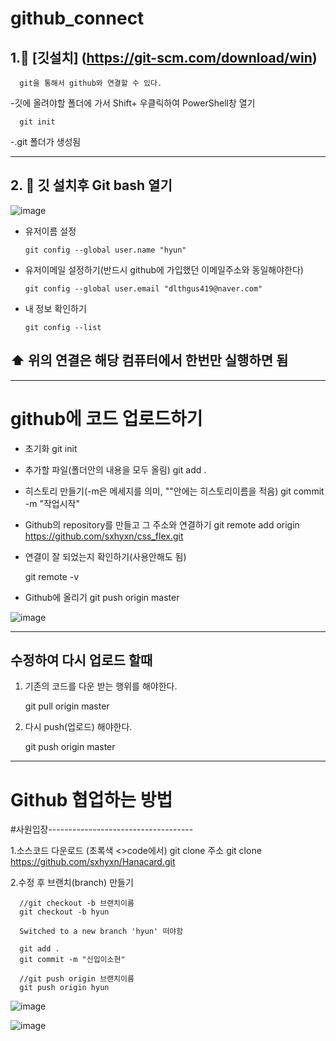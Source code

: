 # github_connect

##  1.🐯 [깃설치] (https://git-scm.com/download/win)


      git을 통해서 github와 연결할 수 있다.
      
-깃에 올려야할 폴더에 가서 Shift+ 우클릭하여 PowerShell창 열기

      git init
      
      
-.git 폴더가 생성됨

-------------------------
## 2. 🐯 깃 설치후 Git bash 열기

![image](https://user-images.githubusercontent.com/129706893/235417899-e8a120b8-3e2d-49ac-85bc-78fa52bf9719.png)


* 유저이름 설정

      git config --global user.name "hyun"

* 유저이메일 설정하기(반드시 github에 가입했던 이메일주소와 동일해야한다)

      git config --global user.email "dlthgus419@naver.com"

* 내 정보 확인하기

      git config --list

##  ⬆️ 위의 연결은 해당 컴퓨터에서 한번만 실행하면 됨

-------------------------

# github에 코드 업로드하기

 * 초기화
   git init
 * 추가할 파일(폴더안의 내용을 모두 올림)
   git add .
 * 히스토리 만들기(-m은 메세지를 의미, ""안에는 히스토리이름을 적음)
   git commit -m "작업시작"

* Github의 repository를 만들고 그 주소와 연결하기
  git remote add origin https://github.com/sxhyxn/css_flex.git
  
* 연결이 잘 되었는지 확인하기(사용안해도 됨)

    git remote -v

* Github에 올리기
    git push origin master
    
    
![image](https://user-images.githubusercontent.com/129706893/235424935-9b1c99c7-ca3a-4c8e-8691-5385210103ee.png)

--------------------------------
## 수정하여 다시 업로드 할때

1. 기존의 코드를 다운 받는 행위를 해야한다.
   
    git pull origin master
    
2. 다시 push(업로드) 해야한다.
  
    git push origin master
    
    
-----------------------------------
# Github 협업하는 방법

#사원입장------------------------------------

1.소스코드 다운로드 (초록색 <>code에서)
      git clone 주소
      git clone https://github.com/sxhyxn/Hanacard.git
      
2.수정 후 브랜치(branch) 만들기
      
      //git checkout -b 브랜치이름
      git checkout -b hyun
      
      Switched to a new branch 'hyun' 떠야함
      
      git add .
      git commit -m "신입이소현"
      
      //git push origin 브랜치이름
      git push origin hyun
![image](https://github.com/sxhyxn/github_connect/assets/129706893/03df63f7-d480-4e9e-8b48-0715ab4462aa)

      
![image](https://github.com/sxhyxn/github_connect/assets/129706893/499e14c6-ac56-4118-b3d9-57c25f9feffc)
